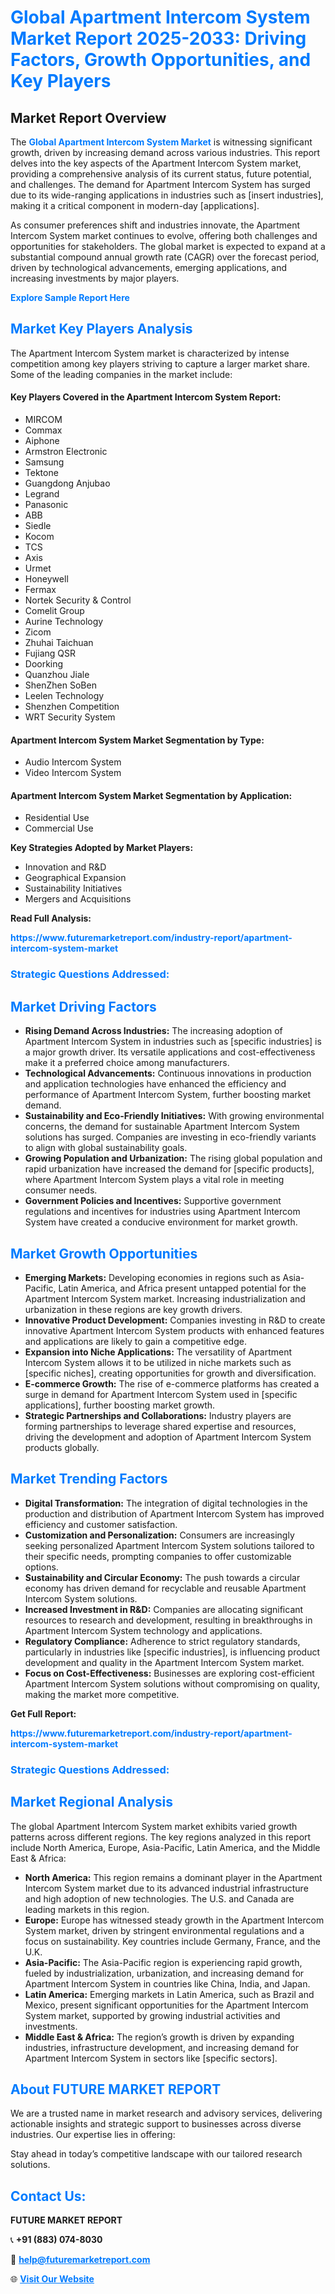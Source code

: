 <h1 style="color: #007BFF;">Global Apartment Intercom System Market Report 2025-2033: Driving Factors, Growth Opportunities, and Key Players</h1>

<section id="overview">
<h2>Market Report Overview</h2>
<p>The <a href="https://www.futuremarketreport.com/industry-report/apartment-intercom-system-market" style="color: #007BFF; text-decoration: none;"><strong>Global Apartment Intercom System Market</strong></a> is witnessing significant growth, driven by increasing demand across various industries. This report delves into the key aspects of the Apartment Intercom System market, providing a comprehensive analysis of its current status, future potential, and challenges. The demand for Apartment Intercom System has surged due to its wide-ranging applications in industries such as [insert industries], making it a critical component in modern-day [applications].</p>
<p>As consumer preferences shift and industries innovate, the Apartment Intercom System market continues to evolve, offering both challenges and opportunities for stakeholders. The global market is expected to expand at a substantial compound annual growth rate (CAGR) over the forecast period, driven by technological advancements, emerging applications, and increasing investments by major players.</p>
</section>

<section id="overview">
<p><a href="https://www.futuremarketreport.com/request-sample/reportId=82148" style="color: #007BFF; text-decoration: none;"><strong>Explore Sample Report Here</strong></a></p>
</section>

<section id="key-players">
<h2 style="color: #007BFF;">Market Key Players Analysis</h2>
<p>The Apartment Intercom System market is characterized by intense competition among key players striving to capture a larger market share. Some of the leading companies in the market include:</p>
<h4>Key Players Covered in the Apartment Intercom System Report:</h4>
<ul><li>MIRCOM</li><li>Commax</li><li>Aiphone</li><li>Armstron Electronic</li><li>Samsung</li><li>Tektone</li><li>Guangdong Anjubao</li><li>Legrand</li><li>Panasonic</li><li>ABB</li><li>Siedle</li><li>Kocom</li><li>TCS</li><li>Axis</li><li>Urmet</li><li>Honeywell</li><li>Fermax</li><li>Nortek Security &amp; Control</li><li>Comelit Group</li><li>Aurine Technology</li><li>Zicom</li><li>Zhuhai Taichuan</li><li>Fujiang QSR</li><li>Doorking</li><li>Quanzhou Jiale</li><li>ShenZhen SoBen</li><li>Leelen Technology</li><li>Shenzhen Competition</li><li>WRT Security System</li></ul>
<h4>Apartment Intercom System Market Segmentation by Type:</h4>
<ul><li>Audio Intercom System</li><li>Video Intercom System</li></ul>

<h4>Apartment Intercom System Market Segmentation by Application:</h4>
<ul><li>Residential Use</li><li>Commercial Use</li></ul>
<p><strong>Key Strategies Adopted by Market Players:</strong></p>
<ul>
<li>Innovation and R&D</li>
<li>Geographical Expansion</li>
<li>Sustainability Initiatives</li>
<li>Mergers and Acquisitions</li>
</ul>
</section>

<section>
<p><strong>Read Full Analysis: </strong></p><a href="https://www.futuremarketreport.com/industry-report/apartment-intercom-system-market" style="color: #007BFF; text-decoration: none;"><strong>https://www.futuremarketreport.com/industry-report/apartment-intercom-system-market</strong></a>
<h3 style="color: #007BFF;">Strategic Questions Addressed:</h3>
</section>

<section id="driving-factors">
<h2 style="color: #007BFF;">Market Driving Factors</h2>
<ul>
<li><strong>Rising Demand Across Industries:</strong> The increasing adoption of Apartment Intercom System in industries such as [specific industries] is a major growth driver. Its versatile applications and cost-effectiveness make it a preferred choice among manufacturers.</li>
<li><strong>Technological Advancements:</strong> Continuous innovations in production and application technologies have enhanced the efficiency and performance of Apartment Intercom System, further boosting market demand.</li>
<li><strong>Sustainability and Eco-Friendly Initiatives:</strong> With growing environmental concerns, the demand for sustainable Apartment Intercom System solutions has surged. Companies are investing in eco-friendly variants to align with global sustainability goals.</li>
<li><strong>Growing Population and Urbanization:</strong> The rising global population and rapid urbanization have increased the demand for [specific products], where Apartment Intercom System plays a vital role in meeting consumer needs.</li>
<li><strong>Government Policies and Incentives:</strong> Supportive government regulations and incentives for industries using Apartment Intercom System have created a conducive environment for market growth.</li>
</ul>
</section>

<section id="growth-opportunities">
<h2 style="color: #007BFF;">Market Growth Opportunities</h2>
<ul>
<li><strong>Emerging Markets:</strong> Developing economies in regions such as Asia-Pacific, Latin America, and Africa present untapped potential for the Apartment Intercom System market. Increasing industrialization and urbanization in these regions are key growth drivers.</li>
<li><strong>Innovative Product Development:</strong> Companies investing in R&D to create innovative Apartment Intercom System products with enhanced features and applications are likely to gain a competitive edge.</li>
<li><strong>Expansion into Niche Applications:</strong> The versatility of Apartment Intercom System allows it to be utilized in niche markets such as [specific niches], creating opportunities for growth and diversification.</li>
<li><strong>E-commerce Growth:</strong> The rise of e-commerce platforms has created a surge in demand for Apartment Intercom System used in [specific applications], further boosting market growth.</li>
<li><strong>Strategic Partnerships and Collaborations:</strong> Industry players are forming partnerships to leverage shared expertise and resources, driving the development and adoption of Apartment Intercom System products globally.</li>
</ul>
</section>

<section id="trending-factors">
<h2 style="color: #007BFF;">Market Trending Factors</h2>
<ul>
<li><strong>Digital Transformation:</strong> The integration of digital technologies in the production and distribution of Apartment Intercom System has improved efficiency and customer satisfaction.</li>
<li><strong>Customization and Personalization:</strong> Consumers are increasingly seeking personalized Apartment Intercom System solutions tailored to their specific needs, prompting companies to offer customizable options.</li>
<li><strong>Sustainability and Circular Economy:</strong> The push towards a circular economy has driven demand for recyclable and reusable Apartment Intercom System solutions.</li>
<li><strong>Increased Investment in R&D:</strong> Companies are allocating significant resources to research and development, resulting in breakthroughs in Apartment Intercom System technology and applications.</li>
<li><strong>Regulatory Compliance:</strong> Adherence to strict regulatory standards, particularly in industries like [specific industries], is influencing product development and quality in the Apartment Intercom System market.</li>
<li><strong>Focus on Cost-Effectiveness:</strong> Businesses are exploring cost-efficient Apartment Intercom System solutions without compromising on quality, making the market more competitive.</li>
</ul>
</section>

<section>
<p><strong>Get Full Report: </strong></p><a href="https://www.futuremarketreport.com/industry-report/apartment-intercom-system-market" style="color: #007BFF; text-decoration: none;"><strong>https://www.futuremarketreport.com/industry-report/apartment-intercom-system-market</strong></a>
<h3 style="color: #007BFF;">Strategic Questions Addressed:</h3>
</section>


<section id="regional-analysis">
<h2 style="color: #007BFF;">Market Regional Analysis</h2>
<p>The global Apartment Intercom System market exhibits varied growth patterns across different regions. The key regions analyzed in this report include North America, Europe, Asia-Pacific, Latin America, and the Middle East & Africa:</p>
<ul>
<li><strong>North America:</strong> This region remains a dominant player in the Apartment Intercom System market due to its advanced industrial infrastructure and high adoption of new technologies. The U.S. and Canada are leading markets in this region.</li>
<li><strong>Europe:</strong> Europe has witnessed steady growth in the Apartment Intercom System market, driven by stringent environmental regulations and a focus on sustainability. Key countries include Germany, France, and the U.K.</li>
<li><strong>Asia-Pacific:</strong> The Asia-Pacific region is experiencing rapid growth, fueled by industrialization, urbanization, and increasing demand for Apartment Intercom System in countries like China, India, and Japan.</li>
<li><strong>Latin America:</strong> Emerging markets in Latin America, such as Brazil and Mexico, present significant opportunities for the Apartment Intercom System market, supported by growing industrial activities and investments.</li>
<li><strong>Middle East & Africa:</strong> The region’s growth is driven by expanding industries, infrastructure development, and increasing demand for Apartment Intercom System in sectors like [specific sectors].</li>
</ul>
</section>

<footer>
<h2 style="color: #007BFF;">About FUTURE MARKET REPORT</h2>
<p>We are a trusted name in market research and advisory services, delivering actionable insights and strategic support to businesses across diverse industries. Our expertise lies in offering:</p>

<p>Stay ahead in today’s competitive landscape with our tailored research solutions.</p>

<h2 style="color: #007BFF;">Contact Us:</h2>
<p><strong>FUTURE MARKET REPORT</strong></p>
<p>📞 <strong>+91 (883) 074-8030</strong></p>
<p>📧 <strong><a href="mailto:help@futuremarketreport.com" style="color: #007BFF;">help@futuremarketreport.com</a></strong></p>
<p>🌐 <strong><a href="https://www.futuremarketreport.com/" style="color: #007BFF;">Visit Our Website</a></strong></p>
</footer>